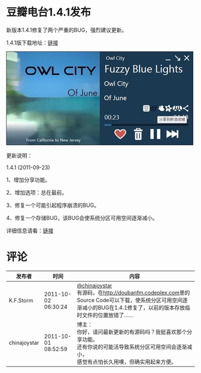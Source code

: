 # 豆瓣电台1.4.1发布

新版本1.4.1修复了两个严重的BUG，强烈建议更新。

1.4.1版下载地址：[链接](/attachment/up/doubanfm/DoubanFMSetup_1.4.1.exe)

[<img style="background-image: none; border-bottom: 0px; border-left: 0px; padding-left: 0px; padding-right: 0px; display: inline; border-top: 0px; border-right: 0px; padding-top: 0px" title="image15" border="0" alt="image15" src="/attachment/up/blog/images/1.4.1_13CAD/image15_thumb.jpg" width="500" height="251" />](/attachment/up/blog/images/1.4.1_13CAD/image15.jpg)

更新说明：

1.4.1 (2011-09-23)

1、增加分享功能。

2、增加选项：总在最前。

3、修复一个可能引起程序崩溃的BUG。

4、修复一个存储BUG，该BUG会使系统分区可用空间逐渐减小。

详细信息请看：[链接](/article/doubanfm)

# 评论

发布者 | 时间 | 内容
--- | --- | ---
K.F.Storm | 2011-10-02 06:30:24 | <a href="#comment-24" rel="nofollow">@chinajoystar </a><br/>有源码，在<a href="http://doubanfm.codeplex.com" rel="external nofollow" rel="nofollow">http://doubanfm.codeplex.com</a>里的Source Code可以下载，使系统分区可用空间逐渐减小的BUG在1.4.1修复了，以前的版本存放临时文件的位置放错了……
chinajoystar | 2011-10-01 08:52:59 | 博主：<br/>你好，请问最新更新的有源码吗？我挺喜欢那个分享功能。<br/>还有你说的可能活导致系统分区可用空间会逐渐减小，<br/>感觉有点怕长久用噢，但确实用起来方便。
